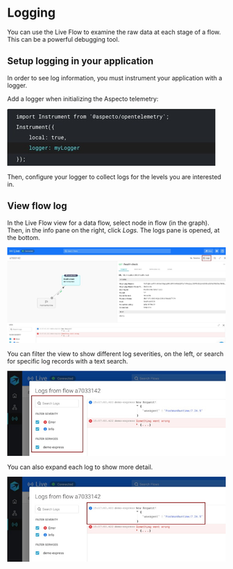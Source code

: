 # Logging

You can use the Live Flow to examine the raw data at each stage of a flow. This can be a powerful debugging tool.

## Setup logging in your application

In order to see log information, you must instrument your application with a logger.

Add a logger when initializing the Aspecto telemetry:

![](../../.gitbook/assets/logging-instrumentation.jpg)

Then, configure your logger to collect logs for the levels you are interested in.

## View flow log

In the Live Flow view for a data flow, select node in flow \(in the graph\). Then, in the info pane on the right,  click _Logs._ The logs pane is opened, at the bottom. 

![](../../.gitbook/assets/whatsapp-image-2020-11-09-at-15.09.09-log-3-highlighted.jpg)

You can filter the view  to show different log severities, on the left, or search for specific log records with a text search.

![](../../.gitbook/assets/whatsapp-image-2020-11-09-at-15.09.09-log-2-highlighted-filter-search.jpg)

You can also expand each log to show more detail.

![](../../.gitbook/assets/whatsapp-image-2020-11-09-at-15.09.09-log-2-highlighted.jpg)







